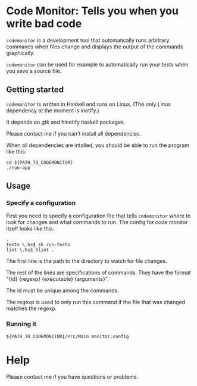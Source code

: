 # Code Monitor: Tells you when you write bad code

`codemonitor` is a development tool that automatically runs arbitrary commands
when files change and displays the output of the commands graphically.

`codemonitor` can be used for example to automatically run your tests when you
save a source file.

## Getting started

`codemonitor` is written in Haskell and runs on Linux. (The only Linux
dependency at the moment is inotify.)

It depends on gtk and hinotify haskell packages.

Please contact me if you can't install all dependencies.

When all dependencies are intalled, you should be able to run the program like
this:

    cd ${PATH_TO_CODEMONITOR}
    ./run-app

## Usage

### Specify a configuration

First you need to specify a configuration file that tells `codemonitor` where
to look for changes and what commands to run. The config for code monitor
itself looks like this:

    .
    tests \.hs$ sh run-tests
    lint \.hs$ hlint .

The first line is the path to the directory to watch for file changes.

The rest of the lines are specifications of commands. They have the format
"{id} {regexp} {executable} {arguments}".

The id must be unique among the commands.

The regexp is used to only run this command if the file that was changed
matches the regexp.

### Running it

    ${PATH_TO_CODEMONITOR}/src/Main monitor.config

# Help

Please contact me if you have questions or problems.
